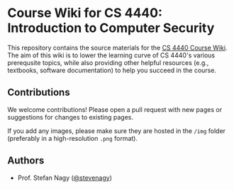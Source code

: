 # Course Wiki for CS 4440: Introduction to Computer Security

This repository contains the source materials for the [CS 4440 Course Wiki](http://cs.utah.edu/~snagy/courses/cs4440/wiki/). The aim of this wiki is to lower the learning curve of CS 4440's various prerequsite topics, while also providing other helpful resources (e.g., textbooks, software documentation) to help you succeed in the course. 

## Contributions

We welcome contributions! Please open a pull request with new pages or suggestions for changes to existing pages.

If you add any images, please make sure they are hosted in the `/img` folder (preferably in a high-resolution `.png` format).

## Authors

* Prof. Stefan Nagy ([@stevenagy](https://github.com/stevenagy))
